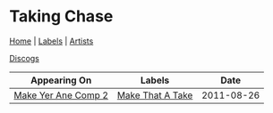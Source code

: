 # Taking Chase

[Home](../index.md) | [Labels](../labels.md) | [Artists](../artists.md)

[Discogs](https://www.discogs.com/artist/3830647-Taking-Chase)

| Appearing On | Labels | Date |
|---|---|---|
[Make Yer Ane Comp 2](../releases/various-make-yer-ane-comp-2.md) | [Make That A Take](../labels/make-that-a-take.md) | 2011-08-26 |